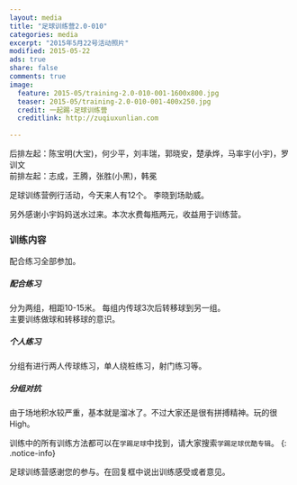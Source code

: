 ```yaml
---
layout: media
title: "足球训练营2.0-010"
categories: media
excerpt: "2015年5月22号活动照片"
modified: 2015-05-22
ads: true
share: false
comments: true
image:
  feature: 2015-05/training-2.0-010-001-1600x800.jpg
  teaser: 2015-05/training-2.0-010-001-400x250.jpg
  credit: 一起踢·足球训练营
  creditlink: http://zuqiuxunlian.com
  
---
```

后排左起：陈宝明(大宝)，何少平，刘丰瑞，郭晓安，楚承烨，马率宇(小宇)，罗训文        
前排左起：志成，王腾，张胜(小黑)，韩冕 


足球训练营例行活动，今天来人有12个。 李晓到场助威。

另外感谢小宇妈妈送水过来。本次水费每瓶两元，收益用于训练营。

### 训练内容
配合练习全部参加。   

##### 配合练习
分为两组，相距10-15米。 每组内传球3次后转移球到另一组。     
主要训练做球和转移球的意识。
	
##### 个人练习
分组有进行两人传球练习，单人绕桩练习，射门练习等。   

##### 分组对抗
由于场地积水较严重，基本就是溜冰了。不过大家还是很有拼搏精神。玩的很High。


训练中的所有训练方法都可以在`学踢足球`中找到，请大家搜索`学踢足球优酷专辑`。
{: .notice-info}

<a class="btn-success">足球训练营感谢您的参与。在回复框中说出训练感受或者意见。</a>

